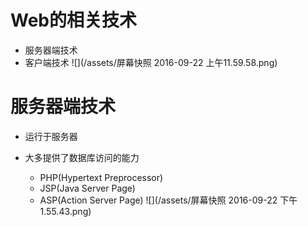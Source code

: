 # Web的相关技术

  - 服务器端技术
  - 客户端技术
![](/assets/屏幕快照 2016-09-22 上午11.59.58.png)

# 服务器端技术

 - 运行于服务器
 - 大多提供了数据库访问的能力
   
   - PHP(Hypertext Preprocessor)
   - JSP(Java Server Page)
   - ASP(Action Server Page)
  ![](/assets/屏幕快照 2016-09-22 下午1.55.43.png)
